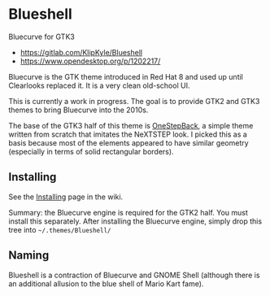Blueshell
===========

Bluecurve for GTK3

* <https://gitlab.com/KlipKyle/Blueshell>
* <https://www.opendesktop.org/p/1202217/>

Bluecurve is the GTK theme introduced in Red Hat 8 and used up until
Clearlooks replaced it.  It is a very clean old-school UI.

This is currently a work in progress.  The goal is to provide GTK2 and GTK3
themes to bring Bluecurve into the 2010s.

The base of the GTK3 half of this theme is
[OneStepBack](http://gnome-look.org/content/show.php?content=170904), a simple
theme written from scratch that imitates the NeXTSTEP look.  I picked this as
a basis because most of the elements appeared to have similar geometry
(especially in terms of solid rectangular borders).

Installing
------------

See the [Installing](https://gitlab.com/KlipKyle/Blueshell/wikis/installing)
page in the wiki.

Summary: the Bluecurve engine is required for the GTK2 half.  You must install
this separately.  After installing the Bluecurve engine, simply drop this tree
into `~/.themes/Blueshell/`

Naming
--------

Blueshell is a contraction of Bluecurve and GNOME Shell (although there is an
additional allusion to the blue shell of Mario Kart fame).
